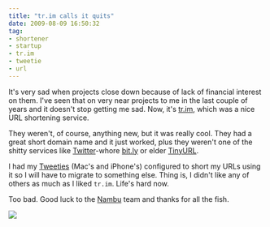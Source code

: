 ```yaml
---
title: "tr.im calls it quits"
date: 2009-08-09 16:50:32
tag:
- shortener
- startup
- tr.im
- tweetie
- url
---
```

It's very sad when projects close down because of lack of financial interest on them. I've seen that on very near projects to me in the last couple of years and it doesn't stop getting me sad. Now, it's [tr.im](http://tr.im), which was a nice URL shortening service.

They weren't, of course, anything new, but it was really cool. They had a great short domain name and it just worked, plus they weren't one of the shitty services like [Twitter](http://twitter.com)-whore [bit.ly](http://bit.ly/) or elder [TinyURL](http://tinyurl.com).

I had my [Tweeties](http://en.wikipedia.org/wiki/Tweetie) (Mac's and iPhone's) configured to short my URLs using it so I will have to migrate to something else. Thing is, I didn't like any of others as much as I liked `tr.im`. Life's hard now.

Too bad. Good luck to the [Nambu](https://techcrunch.com/tag/nambu-networks/) team and thanks for all the fish.

![](/old/axiombox/2009/08/Picture-17.png)
